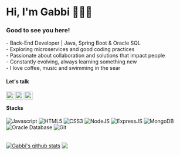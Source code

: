<div>
    <h1>Hi, I'm Gabbi 👩🏾‍💻</h1>
    <h3>Good to see you here!</h3>
    <p> 
        - Back-End Developer | Java, Spring Boot & Oracle SQL<br>
        - Exploring microservices and good coding practices<br>
        - Passionate about collaboration and solutions that impact people<br>
        - Constantly evolving, always learning something new<br>
        - I love coffee, music and swimming in the sear<br>    
    </p>
</div>

 <h4>Let's talk</h4>

[<img align="left" alt="GabbiLopez__| X" width="22px" src="https://cdn.simpleicons.org/x" />][twitter]
[<img align="left" alt="gabbilopez | LinkedIn" width="22px" src="https://cdn.simpleicons.org/linkedin" />][linkedin]
[<img align="left" alt="gabbi.dev | Instagram" width="22px" src="https://cdn.simpleicons.org/instagram" />][instagram]


<br />

 <h4>Stacks</h4>

 <section>
      <img alt="Javascript"src="https://img.shields.io/badge/javascript-%23F7DF1E.svg?&style=for-the-badge&logo=javascript&logoColor=black"/>
      <img alt="HTML5" src="https://img.shields.io/badge/HTML-239120?logo=html5&logoColor=white&style=for-the-badge" />
      <img alt="CSS3" src="https://img.shields.io/badge/CSS-239120?logo=css3&logoColor=white&style=for-the-badge" />
      <img alt="NodeJS" src="https://img.shields.io/badge/Node.js-43853D?logo=node.js&logoColor=white&style=for-the-badge" />
      <img alt="ExpressJS" src="https://img.shields.io/badge/Express.js-404D59?style=for-the-badge" />
      <img alt="MongoDB" src="https://img.shields.io/badge/MongoDB-4EA94B?logo=mongodb&logoColor=white&style=for-the-badge" />
      <img alt="Oracle Database" src="https://img.shields.io/badge/-Oracle%20Database-F80000?logo=oracle&logoColor=white&style=for-the-badge" />
      <img alt="Git" src="https://img.shields.io/badge/Git-E34F26?logo=git&logoColor=white&style=for-the-badge" />
</section>
<br />

<a href="https://github.com/anuraghazra/github-readme-stats"><img align ="center" src="https://github-readme-stats.vercel.app/api?username=gabbilopez&include_all_commits=true&show_icons=true&theme=dracula&hide_border=true" alt="Gabbi's github stats" /></a> <a href="https://github.com/anuraghazra/github-readme-stats"><img align="center" src="https://github-readme-stats.vercel.app/api/top-langs/?username=gabbilopez&theme=dracula&hide_border=tru" /></a>


[twitter]: https://x.com/GabbiLopez_
[linkedin]: https://www.linkedin.com/in/gabbilopez/
[instagram]: https://www.instagram.com/gabbi.dev/


